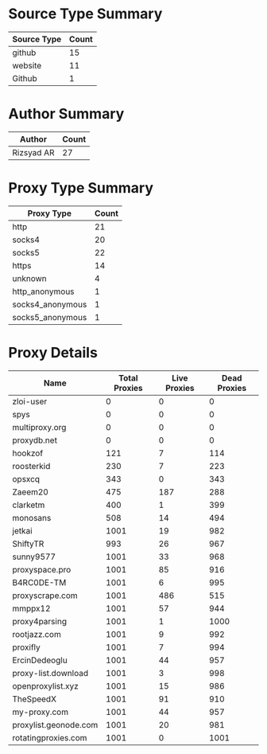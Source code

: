# Source Type Summary

| Source Type | Count |
|-------------|-------|
| github | 15 |
| website | 11 |
| Github | 1 |


# Author Summary

| Author | Count |
|--------|-------|
| Rizsyad AR | 27 |


# Proxy Type Summary

| Proxy Type | Count |
|------------|-------|
| http | 21 |
| socks4 | 20 |
| socks5 | 22 |
| https | 14 |
| unknown | 4 |
| http_anonymous | 1 |
| socks4_anonymous | 1 |
| socks5_anonymous | 1 |


# Proxy Details

| Name | Total Proxies | Live Proxies | Dead Proxies |
|------|---------------|--------------|---------------|
| zloi-user | 0 | 0 | 0 |
| spys | 0 | 0 | 0 |
| multiproxy.org | 0 | 0 | 0 |
| proxydb.net | 0 | 0 | 0 |
| hookzof | 121 | 7 | 114 |
| roosterkid | 230 | 7 | 223 |
| opsxcq | 343 | 0 | 343 |
| Zaeem20 | 475 | 187 | 288 |
| clarketm | 400 | 1 | 399 |
| monosans | 508 | 14 | 494 |
| jetkai | 1001 | 19 | 982 |
| ShiftyTR | 993 | 26 | 967 |
| sunny9577 | 1001 | 33 | 968 |
| proxyspace.pro | 1001 | 85 | 916 |
| B4RC0DE-TM | 1001 | 6 | 995 |
| proxyscrape.com | 1001 | 486 | 515 |
| mmppx12 | 1001 | 57 | 944 |
| proxy4parsing | 1001 | 1 | 1000 |
| rootjazz.com | 1001 | 9 | 992 |
| proxifly | 1001 | 7 | 994 |
| ErcinDedeoglu | 1001 | 44 | 957 |
| proxy-list.download | 1001 | 3 | 998 |
| openproxylist.xyz | 1001 | 15 | 986 |
| TheSpeedX | 1001 | 91 | 910 |
| my-proxy.com | 1001 | 44 | 957 |
| proxylist.geonode.com | 1001 | 20 | 981 |
| rotatingproxies.com | 1001 | 0 | 1001 |
